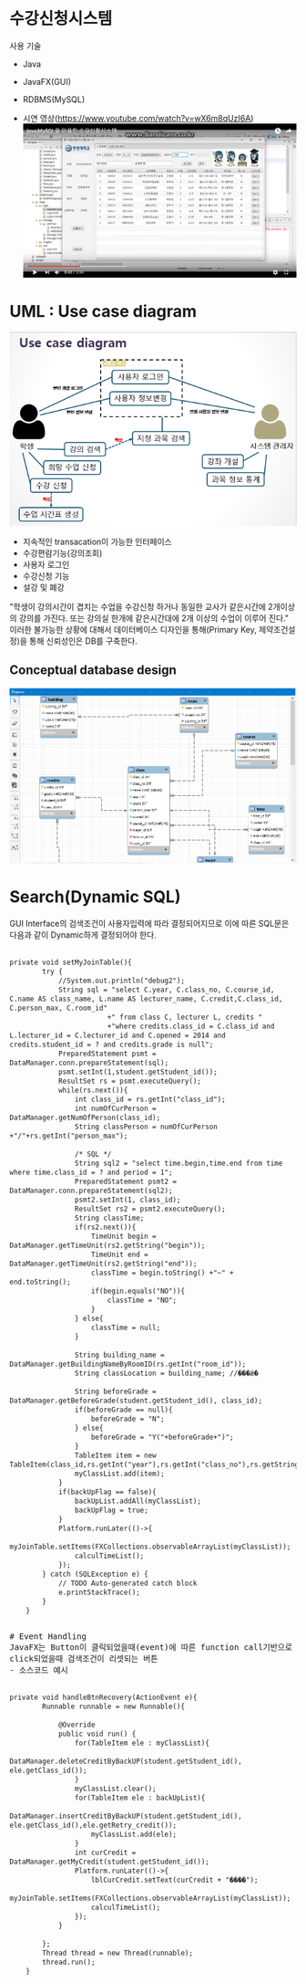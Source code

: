 # 수강신청시스템
사용 기술
- Java
- JavaFX(GUI)
- RDBMS(MySQL)

- 시연 영상(https://www.youtube.com/watch?v=wX6m8qUzI6A)
![img3](/img/img3.png)

# UML : Use case diagram
![img1](/img/img1.png)
- 지속적인 transacation이 가능한 인터페이스
- 수강편람기능(강의조회)
- 사용자 로그인
- 수강신청 기능
- 설강 및 폐강

"학생이 강의시간이 겹치는 수업을 수강신청 하거나 동일한 교사가 같은시간에 2개이상의 강의를 가진다. 또는 강의실 한개에 같은시간대에 2개 이상의 수업이 이루어 진다." 이러한 불가능한 상황에 대해서 데이터베이스 디자인을 통해(Primary Key, 제약조건설정)을 통해 신뢰성인은 DB를 구축한다.

## Conceptual database design
![img2](/img/img2.png)

# Search(Dynamic SQL)
GUI Interface의 검색조건이 사용자입력에 따라 결정되어지므로 이에 따른 SQL문은 다음과 같이 Dynamic하게 결정되어야 한다.
<pre><code>
private void setMyJoinTable(){
		try {
			//System.out.println("debug2");
			String sql = "select C.year, C.class_no, C.course_id, C.name AS class_name, L.name AS lecturer_name, C.credit,C.class_id, C.person_max, C.room_id"
						+" from class C, lecturer L, credits "
						+"where credits.class_id = C.class_id and L.lecturer_id = C.lecturer_id and C.opened = 2014 and credits.student_id = ? and credits.grade is null";
			PreparedStatement psmt = DataManager.conn.prepareStatement(sql);
			psmt.setInt(1,student.getStudent_id());
			ResultSet rs = psmt.executeQuery();
			while(rs.next()){
				int class_id = rs.getInt("class_id");
				int numOfCurPerson = DataManager.getNumOfPerson(class_id);
				String classPerson = numOfCurPerson +"/"+rs.getInt("person_max");
				
				/* SQL */
				String sql2 = "select time.begin,time.end from time where time.class_id = ? and period = 1";
				PreparedStatement psmt2 = DataManager.conn.prepareStatement(sql2);
				psmt2.setInt(1, class_id);
				ResultSet rs2 = psmt2.executeQuery();
				String classTime; 
				if(rs2.next()){
					TimeUnit begin = DataManager.getTimeUnit(rs2.getString("begin"));
					TimeUnit end = DataManager.getTimeUnit(rs2.getString("end"));
					classTime = begin.toString() +"~" + end.toString();
					if(begin.equals("NO")){
						classTime = "NO";
					}
				} else{
					classTime = null;
				}
				
				String building_name = DataManager.getBuildingNameByRoomID(rs.getInt("room_id"));
				String classLocation = building_name; //���ǽ�
				
				String beforeGrade = DataManager.getBeforeGrade(student.getStudent_id(), class_id);
				if(beforeGrade == null){
					beforeGrade = "N";
				} else{
					beforeGrade = "Y("+beforeGrade+")";
				}
				TableItem item = new TableItem(class_id,rs.getInt("year"),rs.getInt("class_no"),rs.getString("course_id"),rs.getString("class_name"),rs.getString("lecturer_name"),rs.getInt("credit"),classPerson,classTime,classLocation,beforeGrade,numOfCurPerson,rs.getInt("person_max"),beforeGrade);
				myClassList.add(item);
			}
			if(backUpFlag == false){
				backUpList.addAll(myClassList);
				backUpFlag = true;
			}
			Platform.runLater(()->{
				myJoinTable.setItems(FXCollections.observableArrayList(myClassList));
				calculTimeList();
			});
		} catch (SQLException e) {
			// TODO Auto-generated catch block
			e.printStackTrace();
		}
	}
</code><pre>

# Event Handling
JavaFX는 Button이 클릭되었을때(event)에 따른 function call기반으로 구성되어있다.
click되었을때 검색조건이 리셋되는 버튼
- 소스코드 예시
<pre><code>
private void handleBtnRecovery(ActionEvent e){
		Runnable runnable = new Runnable(){

			@Override
			public void run() {
				for(TableItem ele : myClassList){
					DataManager.deleteCreditByBackUP(student.getStudent_id(), ele.getClass_id());
				}
				myClassList.clear();
				for(TableItem ele : backUpList){
					DataManager.insertCreditByBackUP(student.getStudent_id(), ele.getClass_id(),ele.getRetry_credit());
					myClassList.add(ele);
				}
				int curCredit = DataManager.getMyCredit(student.getStudent_id());
				Platform.runLater(()->{
					lblCurCredit.setText(curCredit + "����");
					myJoinTable.setItems(FXCollections.observableArrayList(myClassList));
					calculTimeList();
				});
			}
			
		};
		Thread thread = new Thread(runnable);
		thread.run();
	}
</code></pre>


